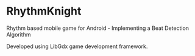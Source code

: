 # RhythmKnight
Rhythm based mobile game for Android  - Implementing a Beat Detection Algorithm

Developed using LibGdx game development framework.
